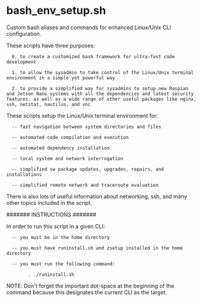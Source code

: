 # bash_env_setup.sh
Custom bash aliases and commands for enhanced Linux/Unix CLI configuration.

These scripts have three purposes:

      0. to create a customized bash framework for ultra-fast code development

      1. to allow the sysadmin to take control of the Linux/Unix terminal environment in a simple yet powerful way

      2. to provide a simplified way for sysadmins to setup new Raspian and Jetson Nano systems with all the dependencies and latest security features, as well as a wide range of other useful packages like nginx, ssh, netstat, nautilus, and vnc

These scripts setup the Linux/Unix terminal environment for:

      -- fast navigation between system directories and files

      -- automated code compilation and execution

      -- automated dependency installation

      -- local system and network interrogation

      -- simplified sw package updates, upgrades, repairs, and installations

      -- simplified remote network and traceroute evaluation

There is also lots of useful information about networking, ssh, and many other topics included in the script.

####### INSTRUCTIONS #######

In order to run this script in a given CLI:

      -- you must be in the home directory

      -- you must have runinstall.sh and zsetup installed in the home directory

      -- you must run the following command:

            . ./runinstall.sh

NOTE: Don't forget the important dot-space at the beginning of the command because this designates the current CLI as the target.
